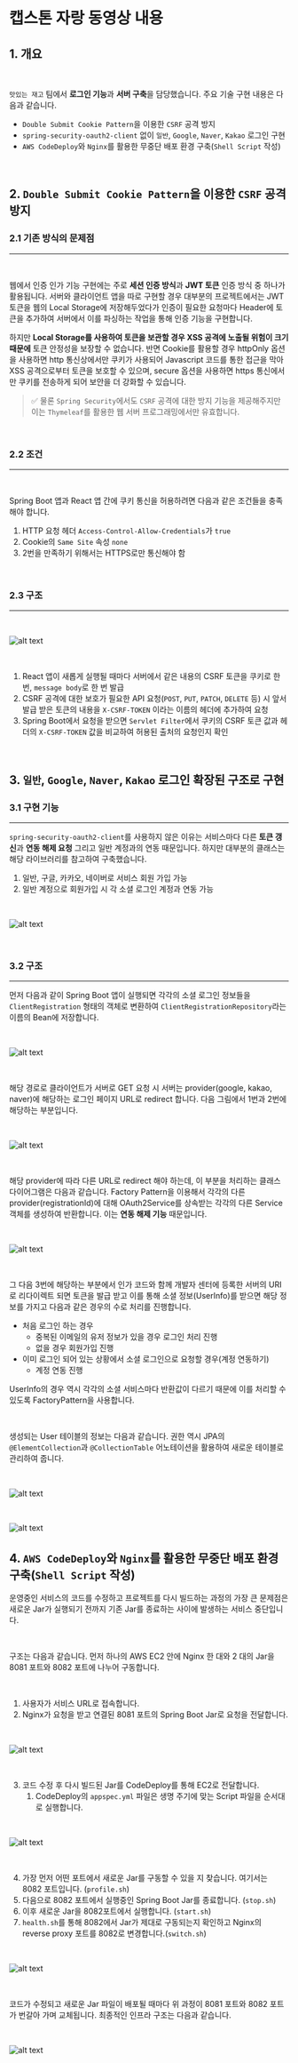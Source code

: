 # 캡스톤 자랑 동영상 내용

## 1. 개요

<br>

`맛있는 재고` 팀에서 **로그인 기능**과 **서버 구축**을 담당했습니다. 주요 기술 구현 내용은 다음과 같습니다.

* `Double Submit Cookie Pattern`을 이용한 `CSRF` 공격 방지
* `spring-security-oauth2-client` 없이 `일반`, `Google`, `Naver`, `Kakao` 로그인 구현
* `AWS CodeDeploy`와 `Nginx`를 활용한 무중단 배포 환경 구축(`Shell Script` 작성)

<br>

## 2. `Double Submit Cookie Pattern`을 이용한 `CSRF` 공격 방지

### 2.1 기존 방식의 문제점

---

<br>

웹에서 인증 인가 기능 구현에는 주로 **세션 인증 방식**과 **JWT 토큰** 인증 방식 중 하나가 활용됩니다. 서버와 클라이언트 앱을 따로 구현할 경우 대부분의 프로젝트에서는 JWT 토큰을 웹의 Local Storage에 저장해두었다가 인증이 필요한 요청마다 Header에 토큰을 추가하여 서버에서 이를 파싱하는 작업을 통해 인증 기능을 구현합니다.

하지만 **Local Storage를 사용하여 토큰을 보관할 경우 XSS 공격에 노출될 위험이 크기 때문에** 토큰 안정성을 보장할 수 없습니다. 반면 Cookie를 활용할 경우 httpOnly 옵션을 사용하면 http 통신상에서만 쿠키가 사용되어 Javascript 코드를 통한 접근을 막아 XSS 공격으로부터 토큰을 보호할 수 있으며, secure 옵션을 사용하면 https 통신에서만 쿠키를 전송하게 되어 보안을 더 강화할 수 있습니다.

> ✅ 물론 `Spring Security`에서도 `CSRF` 공격에 대한 방지 기능을 제공해주지만 이는 `Thymeleaf`를 활용한 웹 서버 프로그래밍에서만 유효합니다. 

<br>

### 2.2 조건

---

<br>

Spring Boot 앱과 React 앱 간에 쿠키 통신을 허용하려면 다음과 같은 조건들을 충족해야 합니다.

1. HTTP 요청 헤더 `Access-Control-Allow-Credentials`가 `true`
2. Cookie의 `Same Site` 속성 `none`
3. 2번을 만족하기 위해서는 HTTPS로만 통신해야 함

<br>

### 2.3 구조

---

<br>

![alt text](<./image/Screenshot 2024-06-18 at 2.42.14 PM.png>)

<br>

1. React 앱이 새롭게 실행될 때마다 서버에서 같은 내용의 CSRF 토큰을 쿠키로 한 번, `message body`로 한 번 발급
2. CSRF 공격에 대한 보호가 필요한 API 요청(`POST`, `PUT`, `PATCH`, `DELETE` 등) 시 앞서 발급 받은 토큰의 내용을 `X-CSRF-TOKEN` 이라는 이름의 헤더에 추가하여 요청
3. Spring Boot에서 요청을 받으면 `Servlet Filter`에서 쿠키의 CSRF 토큰 값과 헤더의 `X-CSRF-TOKEN` 값을 비교하여 허용된 출처의 요청인지 확인

<br>

## 3. `일반`, `Google`, `Naver`, `Kakao` 로그인 확장된 구조로 구현

### 3.1 구현 기능

---

`spring-security-oauth2-client`를 사용하지 않은 이유는 서비스마다 다른 **토큰 갱신**과 **연동 해제 요청** 그리고 일반 계정과의 연동 때문입니다. 하지만 대부분의 클래스는 해당 라이브러리를 참고하여 구축했습니다.

1. 일반, 구글, 카카오, 네이버로 서비스 회원 가입 가능
2. 일반 계정으로 회원가입 시 각 소셜 로그인 계정과 연동 가능

<br>

![alt text](<./image/Screenshot 2024-06-18 at 4.51.25 PM.png>)

<br>

### 3.2 구조

---

먼저 다음과 같이 Spring Boot 앱이 실행되면 각각의 소셜 로그인 정보들을 `ClientRegistration` 형태의 객체로 변환하여 `ClientRegistrationRepository`라는 이름의 Bean에 저장합니다.

<br>

![alt text](<./image/Screenshot 2024-06-18 at 6.17.26 PM.png>)

<br>

해당 경로로 클라이언트가 서버로 GET 요청 시 서버는 provider(google, kakao, naver)에 해당하는 로그인 페이지 URL로 redirect 합니다. 다음 그림에서 1번과 2번에 해당하는 부분입니다.

<br>

![alt text](<./image/Screenshot 2024-06-18 at 6.13.00 PM.png>)

<br>

해당 provider에 따라 다른 URL로 redirect 해야 하는데, 이 부분을 처리하는 클래스 다이어그램은 다음과 같습니다. Factory Pattern을 이용해서 각각의 다른 provider(registrationId)에 대해 OAuth2Service를 상속받는 각각의 다른 Service 객체를 생성하여 반환합니다. 이는 **연동 해제 기능** 때문입니다.

<br>

![alt text](<./image/Screenshot 2024-06-18 at 6.58.32 PM.png>)

<br>

그 다음 3번에 해당하는 부분에서 인가 코드와 함께 개발자 센터에 등록한 서버의 URI로 리다이렉트 되면 토큰을 발급 받고 이를 통해 소셜 정보(UserInfo)를 받으면 해당 정보를 가지고 다음과 같은 경우의 수로 처리를 진행합니다.

* 처음 로그인 하는 경우
  * 중복된 이메일의 유저 정보가 있을 경우 로그인 처리 진행
  * 없을 경우 회원가입 진행
* 이미 로그인 되어 있는 상황에서 소셜 로그인으로 요청할 경우(계정 연동하기)
  * 계정 연동 진행

UserInfo의 경우 역시 각각의 소셜 서비스마다 반환값이 다르기 때문에 이를 처리할 수 있도록 FactoryPattern을 사용합니다.

<br>

생성되는 User 테이블의 정보는 다음과 같습니다. 권한 역시 JPA의 `@ElementCollection`과 `@CollectionTable` 어노테이션을 활용하여 새로운 테이블로 관리하여 줍니다.

<br>

![alt text](<./image/Screenshot 2024-06-18 at 8.17.05 PM.png>)

<br>

![alt text](<./image/Screenshot 2024-06-18 at 8.17.37 PM.png>)

## 4. `AWS CodeDeploy`와 `Nginx`를 활용한 무중단 배포 환경 구축(`Shell Script` 작성)

운영중인 서비스의 코드를 수정하고 프로젝트를 다시 빌드하는 과정의 가장 큰 문제점은 새로운 Jar가 실행되기 전까지 기존 Jar를 종료하는 사이에 발생하는 서비스 중단입니다.

<br>

구조는 다음과 같습니다. 먼저 하나의 AWS EC2 안에 Nginx 한 대와 2 대의 Jar을 8081 포트와 8082 포트에 나누어 구동합니다.

<br>

1. 사용자가 서비스 URL로 접속합니다.
2. Nginx가 요청을 받고 연결된 8081 포트의 Spring Boot Jar로 요청을 전달합니다.

<br>

![alt text](<./image/Screenshot 2024-06-18 at 8.32.00 PM.png>)

<br>

3. 코드 수정 후 다시 빌드된 Jar를 CodeDeploy를 통해 EC2로 전달합니다.
   1. CodeDeploy의 `appspec.yml` 파일은 생명 주기에 맞는 Script 파일을 순서대로 실행합니다.

<br>

![alt text](./image/lifecycle-event-order-ecs.png)

<br>

4. 가장 먼저 어떤 포트에서 새로운 Jar를 구동할 수 있을 지 찾습니다. 여기서는 8082 포트입니다. (`profile.sh`)
5. 다음으로 8082 포트에서 실행중인 Spring Boot Jar를 종료합니다. (`stop.sh`)
6. 이후 새로운 Jar을 8082포트에서 실행합니다. (`start.sh`)
7. `health.sh`를 통해 8082에서 Jar가 제대로 구동되는지 확인하고 Nginx의 reverse proxy 포트를 8082로 변경합니다.(`switch.sh`)

<br>

![alt text](<./image/Screenshot 2024-06-18 at 8.57.56 PM.png>)

<br>

코드가 수정되고 새로운 Jar 파일이 배포될 때마다 위 과정이 8081 포트와 8082 포트가 번갈아 가며 교체됩니다. 최종적인 인프라 구조는 다음과 같습니다.

<br>

![alt text](./image/290988773-a0872eb5-dc2e-44e2-8ff8-e81f996dd1ea.png)

<br>